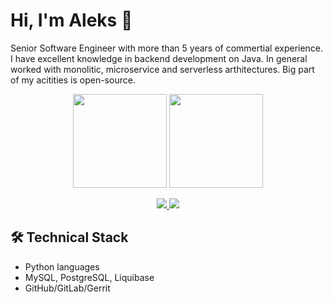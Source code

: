 # Hi, I'm Aleks 👋
Senior Software Engineer with more than 5 years of commertial experience. I have excellent knowledge in backend development on Java.
In general worked with monolitic, microservice and serverless arthitectures. Big part of my acitities is open-source.

<p align='center'>
   <a href="https://github-readme-stats.vercel.app/api?username=MrAleksAD&show_icons=true&count_private=true"><img
           height=150
           src="https://github-readme-stats.vercel.app/api?username=MrAleksAD&show_icons=true&count_private=true"/></a>
   <a href="https://github.com/MrAleksAD/github-readme-stats"><img height=150
                                                                  src="https://github-readme-stats.vercel.app/api/top-langs/?username=MrAleksAD&layout=compact"/></a>
</p>

<p align='center'>
   <a href="https://www.linkedin.com/in/MrAleksAD/">
       <img src="https://img.shields.io/badge/linkedin-%230077B5.svg?&style=for-the-badge&logo=linkedin&logoColor=white"/>
   </a>
   <a href="https://t.me/joinchat/MrAleksAD">
       <img src="https://img.shields.io/badge/Telegram-2CA5E0?style=for-the-badge&logo=telegram&logoColor=white"/>
   </a>



## 🛠 Technical Stack
*   Python languages
*   MySQL, PostgreSQL, Liquibase
*   GitHub/GitLab/Gerrit


